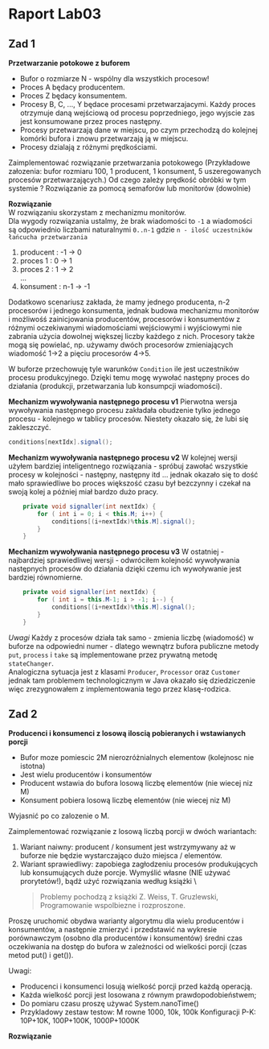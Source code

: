# Raport Lab03

## Zad 1

**Przetwarzanie potokowe z buforem**

* Bufor o rozmiarze N - wspólny dla wszystkich procesow!
* Proces A będacy producentem.
* Proces Z będacy konsumentem.
* Procesy B, C, ..., Y będace procesami przetwarzajacymi. Każdy proces otrzymuje daną wejściową od procesu poprzedniego, jego wyjscie zas jest konsumowane przez proces następny.
* Procesy przetwarzają dane w miejscu, po czym przechodzą do kolejnej komórki bufora i znowu przetwarzają ją w miejscu.
* Procesy dzialają z różnymi prędkościami.

Zaimplementować rozwiązanie przetwarzania potokowego (Przykładowe załozenia: bufor rozmiaru 100, 1 producent, 1 konsument, 5 uszeregowanych procesów przetwarzających.) Od czego zależy prędkość obróbki w tym systemie ? Rozwiązanie za pomocą semaforów lub monitorów (dowolnie)

**Rozwiązanie** \
W rozwiązaniu skorzystam z mechanizmu monitorów. \
Dla wygody rozwiązania ustalmy, że brak wiadomości to `-1` a wiadomości są odpowiednio liczbami naturalnymi `0..n-1` gdzie `n - ilość uczestników łańcucha przetwarzania`

1. producent : -1 -> 0
2. proces 1 : 0 -> 1
3. proces 2 : 1 -> 2 \
…
4. konsument : n-1 -> -1

Dodatkowo scenariusz zakłada, że mamy jednego producenta, n-2 procesorów i jednego konsumenta, jednak budowa mechanizmu monitorów i możliwośś zainicjowania producentów, procesorów i konsumentów z różnymi oczekiwanymi wiadomościami wejściowymi i wyjściowymi nie zabrania użycia dowolnej większej liczby każdego z nich. Procesory także mogą się powielać, np. używamy dwóch procesorów zmieniających wiadomość 1->2 a pięciu procesorów 4->5.

W buforze przechowuję tyle warunków `Condition` ile jest uczestników procesu produkcyjnego. Dzięki temu mogę wywołać następny proces do działania (produkcji, przetwarzania lub konsumpcji wiadomości).

**Mechanizm wywoływania następnego procesu v1**
Pierwotna wersja wywoływania następnego procesu zakładała obudzenie tylko jednego procesu - kolejnego w tablicy procesów. Niestety okazało się, że lubi się zakleszczyć.

```java
conditions[nextIdx].signal();
```

**Mechanizm wywoływania następnego procesu v2**
W kolejnej wersji użyłem bardziej inteligentnego rozwiązania - spróbuj zawołać wszystkie procesy w kolejności - następny, następny itd … jednak okazało się to dość mało sprawiedliwe bo proces większość czasu był bezczynny i czekał na swoją kolej a później miał bardzo dużo pracy.

```java
    private void signaller(int nextIdx) {
        for ( int i = 0; i < this.M; i++) {
            conditions[(i+nextIdx)%this.M].signal();
        }
    }
```

**Mechanizm wywoływania następnego procesu v3**
W ostatniej - najbardziej sprawiedliwej wersji - odwróciłem kolejność wywoływania następnych procesów do działania dzięki czemu ich wywoływanie jest bardziej równomierne.

```java
    private void signaller(int nextIdx) {
        for ( int i = this.M-1; i > -1; i--) {
            conditions[(i+nextIdx)%this.M].signal();
        }
    }
```

*Uwagi*
Każdy z procesów działa tak samo - zmienia liczbę (wiadomość) w buforze na odpowiedni numer - dlatego wewnątrz bufora publiczne metody `put`, `process` i `take` są implementowane przez prywatną metodę `stateChanger`. \
Analogiczna sytuacja jest z klasami `Producer`, `Processor` oraz `Customer` jednak tam problemem technologicznym w Java okazało się dziedziczenie więc zrezygnowałem z implementowania tego przez klasę-rodzica.

## Zad 2

**Producenci i konsumenci z losową iloscią pobieranych i wstawianych porcji**
* Bufor moze pomiescic 2M nierozróżnialnych elementow (kolejnosc nie istotna)
* Jest wielu producentów i konsumentów
* Producent wstawia do bufora losową liczbę elementów (nie wiecej niz M)
* Konsument pobiera losową liczbę elementów (nie wiecej niz M)

Wyjasnić po co zalozenie o M.

Zaimplementować rozwiązanie z losową liczbą porcji w dwóch wariantach:

1. Wariant naiwny: producent / konsument jest wstrzymywany aż w buforze nie będzie wystarczająco dużo miejsca / elementów.
2. Wariant sprawiedliwy: zapobiega zagłodzeniu procesów produkujących lub konsumujących duże porcje. Wymyślić własne (NIE używać prorytetów!), bądź użyć rozwiązania według książki \
    > Problemy pochodzą z książki Z. Weiss, T. Gruzlewski, Programowanie wspolbiezne i rozproszone.

Proszę uruchomić obydwa warianty algorytmu dla wielu producentów i konsumentów, a następnie zmierzyć i przedstawić na wykresie porównawczym (osobno dla producentów i konsumentów) średni czas oczekiwania na dostęp do bufora w zależności od wielkości porcji (czas metod put() i get()).

Uwagi:

* Producenci i konsumenci losują wielkość porcji przed każdą operacją.
* Każda wielkość porcji jest losowana z równym prawdopodobieństwem;
* Do pomiaru czasu proszę używać System.nanoTime()
* Przykladowy zestaw testow: M rowne 1000, 10k, 100k Konfiguracji P-K: 10P+10K, 100P+100K, 1000P+1000K

**Rozwiązanie**
